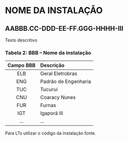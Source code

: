 # NOME DA INSTALAÇÃO

## AA**BBB**.CC-DDD-EE-FF.GGG-HHHH-III

Texto descritivo

### **Tabela 2**: BBB – Nome da instalação

| Campo BBB | Descrição            |
| :-------: | :------------------- |
|    ELB    | Geral Eletrobras     |
|    ENG    | Padrão de Engenharia |
|    TUC    | Tucuruí              |
|    CNU    | Coaracy Nunes        |
|    FUR    | Furnas               |
|    IGT    | Igaporã III          |
|    ...    | ...                  |

Para LTs utilizar o código da instalação fonte.